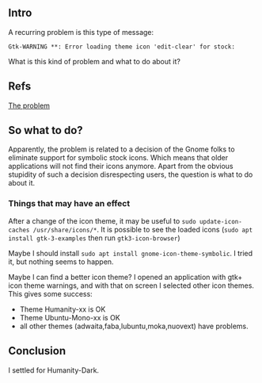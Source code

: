 ## Intro
A recurring problem is this type of message:
```
Gtk-WARNING **: Error loading theme icon 'edit-clear' for stock:
```

What is this kind of problem and what to do about it?

## Refs

[The problem](https://jjacky.com/2013-10-08-fixing-the-gnome-3.10-upgrade/)

## So what to do?

Apparently, the problem is related to a decision of the Gnome folks to eliminate support for symbolic stock icons.
Which means that older applications will not find their icons anymore. Apart from the obvious stupidity of such a decision disrespecting users,
the question is what to do about it.

### Things that may have an effect

After a change of the icon theme, it may be useful to ```sudo update-icon-caches /usr/share/icons/*```.
It is possible to see the loaded icons (```sudo apt install gtk-3-examples``` then run ```gtk3-icon-browser```)


Maybe I should install ```sudo apt install gnome-icon-theme-symbolic```. I tried it, but nothing seems to happen.

Maybe I can find a better icon theme? I opened an application with gtk+ icon theme warnings, and with that on screen I selected other icon themes.
This gives some success:
- Theme Humanity-xx is OK
- Theme Ubuntu-Mono-xx is OK
- all other themes (adwaita,faba,lubuntu,moka,nuovext) have problems.

## Conclusion

I settled for Humanity-Dark.
